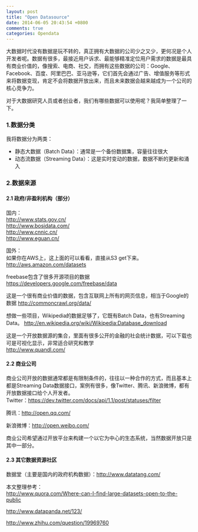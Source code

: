 ```yaml
---
layout: post
title: "Open Datasource"
date: 2014-06-05 20:43:54 +0800
comments: true
categories: Opendata
---
```

大数据时代没有数据是玩不转的，真正拥有大数据的公司少之又少，更何况是个人开发者呢。数据有很多，最接近用户诉求、最能够精准定位用户需求的数据是最具有商业价值的，像搜索、电商、社交，而拥有这些数据的公司：Google、Facebook、百度、阿里巴巴、亚马逊等，它们首先会通过广告、增值服务等形式来将数据变现，肯定不会将数据开放出来，而且未来数据会越来越成为一个公司的核心竞争力。

对于大数据研究人员或者创业者，我们有哪些数据可以使用呢？我简单整理了一下。
<!--more-->
### 1.数据分类 ###

我将数据分为两类：

- 静态大数据（Batch Data）：通常是一个备份数据集，容量往往很大
- 动态流数据（Streaming Data）：这是实时变动的数据，数据不断的更新和涌入
<!--more-->
### 2.数据来源 ###
#### 2.1 政府/非盈利机构（部分） ####
国内：  
http://www.stats.gov.cn/  
http://www.bosidata.com/  
http://www.cnnic.cn/  
http://www.eguan.cn/  


国外：  
如果你在AWS上，这上面的可以看看，直接从S3 get下来。  
http://aws.amazon.com/datasets  
 
freebase包含了很多开源项目的数据  
https://developers.google.com/freebase/data  

这是一个很有商业价值的数据，包含互联网上所有的网页信息，相当于Google的数据
http://commoncrawl.org/data/

想做一些项目，Wikipedia的数据足够了，它既有Batch Data，也有Streaming Data。
http://en.wikipedia.org/wiki/Wikipedia:Database_download  

这是一个开放数据源的集合，里面有很多公开的金融的社会统计数据，可以下载也可是可视化显示，非常适合研究和教学  
http://www.quandl.com/

#### 2.2 商业公司 ####

商业公司开放的数据通常都是有限制条件的，往往以一种合作的方式，而且基本上都是Streaming Data数据接口，案例有很多，像Twitter、腾讯、新浪微博，都有开放数据接口给个人开发者。  
Twitter：https://dev.twitter.com/docs/api/1.1/post/statuses/filter    

腾讯：http://open.qq.com/  

新浪微博：http://open.weibo.com/  

商业公司希望通过开放平台来构建一个以它为中心的生态系统，当然数据开放只是其中一部分。

#### 2.3 其它数据资源社区 ####
数据堂（主要是国内的政府机构数据）：http://www.datatang.com/


本文整理参考：    
http://www.quora.com/Where-can-I-find-large-datasets-open-to-the-public  

http://www.datapanda.net/123/  

http://www.zhihu.com/question/19969760  

